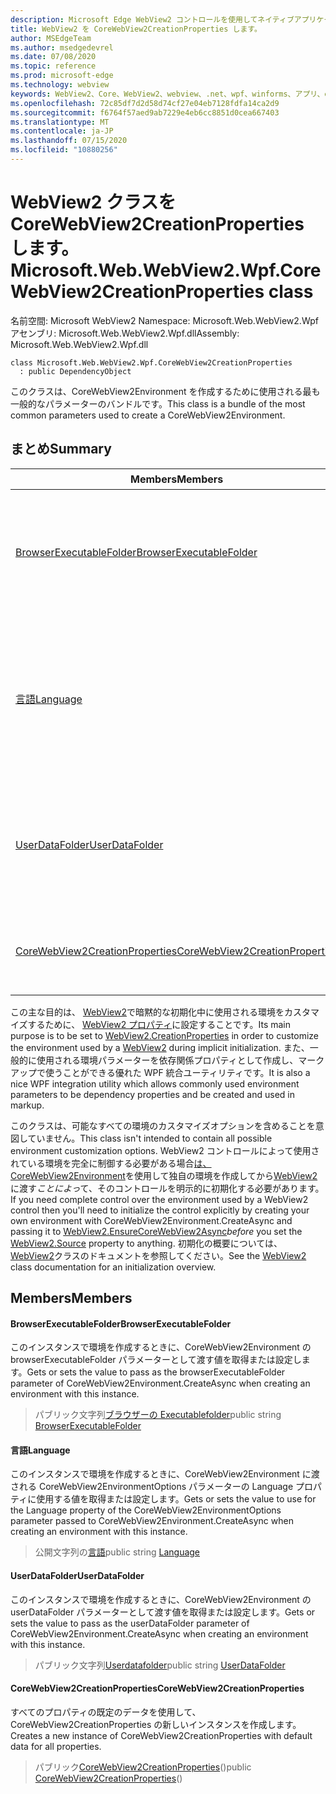 ```yaml
---
description: Microsoft Edge WebView2 コントロールを使用してネイティブアプリケーションに web 技術 (HTML、CSS、JavaScript) を埋め込む
title: WebView2 を CoreWebView2CreationProperties します。
author: MSEdgeTeam
ms.author: msedgedevrel
ms.date: 07/08/2020
ms.topic: reference
ms.prod: microsoft-edge
ms.technology: webview
keywords: WebView2、Core、WebView2、webview、.net、wpf、winforms、アプリ、edge、CoreWebView2、CoreWebView2Controller、browser control、edge html、Microsoft のように指定します。
ms.openlocfilehash: 72c85df7d2d58d74cf27e04eb7128fdfa14ca2d9
ms.sourcegitcommit: f6764f57aed9ab7229e4eb6cc8851d0cea667403
ms.translationtype: MT
ms.contentlocale: ja-JP
ms.lasthandoff: 07/15/2020
ms.locfileid: "10880256"
---
```

# <span data-ttu-id="909bb-104">WebView2 クラスを CoreWebView2CreationProperties します。</span><span class="sxs-lookup"><span data-stu-id="909bb-104">Microsoft.Web.WebView2.Wpf.CoreWebView2CreationProperties class</span></span> 

<span data-ttu-id="909bb-105">名前空間: Microsoft WebView2 </span><span class="sxs-lookup"><span data-stu-id="909bb-105">Namespace: Microsoft.Web.WebView2.Wpf</span></span>\
<span data-ttu-id="909bb-106">アセンブリ: Microsoft.Web.WebView2.Wpf.dll</span><span class="sxs-lookup"><span data-stu-id="909bb-106">Assembly: Microsoft.Web.WebView2.Wpf.dll</span></span>

```
class Microsoft.Web.WebView2.Wpf.CoreWebView2CreationProperties
  : public DependencyObject
```

<span data-ttu-id="909bb-107">このクラスは、CoreWebView2Environment を作成するために使用される最も一般的なパラメーターのバンドルです。</span><span class="sxs-lookup"><span data-stu-id="909bb-107">This class is a bundle of the most common parameters used to create a CoreWebView2Environment.</span></span>

## <span data-ttu-id="909bb-108">まとめ</span><span class="sxs-lookup"><span data-stu-id="909bb-108">Summary</span></span>

 <span data-ttu-id="909bb-109">Members</span><span class="sxs-lookup"><span data-stu-id="909bb-109">Members</span></span>                        | <span data-ttu-id="909bb-110">説明</span><span class="sxs-lookup"><span data-stu-id="909bb-110">Descriptions</span></span>
--------------------------------|---------------------------------------------
[<span data-ttu-id="909bb-111">BrowserExecutableFolder</span><span class="sxs-lookup"><span data-stu-id="909bb-111">BrowserExecutableFolder</span></span>](#browserexecutablefolder) | <span data-ttu-id="909bb-112">このインスタンスで環境を作成するときに、CoreWebView2Environment の browserExecutableFolder パラメーターとして渡す値を取得または設定します。</span><span class="sxs-lookup"><span data-stu-id="909bb-112">Gets or sets the value to pass as the browserExecutableFolder parameter of CoreWebView2Environment.CreateAsync when creating an environment with this instance.</span></span>
[<span data-ttu-id="909bb-113">言語</span><span class="sxs-lookup"><span data-stu-id="909bb-113">Language</span></span>](#language) | <span data-ttu-id="909bb-114">このインスタンスで環境を作成するときに、CoreWebView2Environment に渡される CoreWebView2EnvironmentOptions パラメーターの Language プロパティに使用する値を取得または設定します。</span><span class="sxs-lookup"><span data-stu-id="909bb-114">Gets or sets the value to use for the Language property of the CoreWebView2EnvironmentOptions parameter passed to CoreWebView2Environment.CreateAsync when creating an environment with this instance.</span></span>
[<span data-ttu-id="909bb-115">UserDataFolder</span><span class="sxs-lookup"><span data-stu-id="909bb-115">UserDataFolder</span></span>](#userdatafolder) | <span data-ttu-id="909bb-116">このインスタンスで環境を作成するときに、CoreWebView2Environment の userDataFolder パラメーターとして渡す値を取得または設定します。</span><span class="sxs-lookup"><span data-stu-id="909bb-116">Gets or sets the value to pass as the userDataFolder parameter of CoreWebView2Environment.CreateAsync when creating an environment with this instance.</span></span>
[<span data-ttu-id="909bb-117">CoreWebView2CreationProperties</span><span class="sxs-lookup"><span data-stu-id="909bb-117">CoreWebView2CreationProperties</span></span>](#corewebview2creationproperties) | <span data-ttu-id="909bb-118">すべてのプロパティの既定のデータを使用して、CoreWebView2CreationProperties の新しいインスタンスを作成します。</span><span class="sxs-lookup"><span data-stu-id="909bb-118">Creates a new instance of CoreWebView2CreationProperties with default data for all properties.</span></span>

<span data-ttu-id="909bb-119">この主な目的は、 [WebView2](microsoft-web-webview2-wpf-webview2.md)で暗黙的な初期化中に使用される環境をカスタマイズするために、 [WebView2 プロパティ](microsoft-web-webview2-wpf-webview2.md)に設定することです。</span><span class="sxs-lookup"><span data-stu-id="909bb-119">Its main purpose is to be set to [WebView2.CreationProperties](microsoft-web-webview2-wpf-webview2.md) in order to customize the environment used by a [WebView2](microsoft-web-webview2-wpf-webview2.md) during implicit initialization.</span></span> <span data-ttu-id="909bb-120">また、一般的に使用される環境パラメーターを依存関係プロパティとして作成し、マークアップで使うことができる優れた WPF 統合ユーティリティです。</span><span class="sxs-lookup"><span data-stu-id="909bb-120">It is also a nice WPF integration utility which allows commonly used environment parameters to be dependency properties and be created and used in markup.</span></span>

<span data-ttu-id="909bb-121">このクラスは、可能なすべての環境のカスタマイズオプションを含めることを意図していません。</span><span class="sxs-lookup"><span data-stu-id="909bb-121">This class isn't intended to contain all possible environment customization options.</span></span> <span data-ttu-id="909bb-122">WebView2 コントロールによって使用されている環境を完全に制御する必要がある場合[は、CoreWebView2Environment](microsoft-web-webview2-wpf-webview2.md)を使用して独自の環境を作成してから[WebView2](microsoft-web-webview2-wpf-webview2.md)に渡す*ことによっ*て、そのコントロールを明示的に初期化する必要があります。</span><span class="sxs-lookup"><span data-stu-id="909bb-122">If you need complete control over the environment used by a WebView2 control then you'll need to initialize the control explicitly by creating your own environment with CoreWebView2Environment.CreateAsync and passing it to [WebView2.EnsureCoreWebView2Async](microsoft-web-webview2-wpf-webview2.md)*before* you set the [WebView2.Source](microsoft-web-webview2-wpf-webview2.md) property to anything.</span></span> <span data-ttu-id="909bb-123">初期化の概要については、 [WebView2](microsoft-web-webview2-wpf-webview2.md)クラスのドキュメントを参照してください。</span><span class="sxs-lookup"><span data-stu-id="909bb-123">See the [WebView2](microsoft-web-webview2-wpf-webview2.md) class documentation for an initialization overview.</span></span>

## <span data-ttu-id="909bb-124">Members</span><span class="sxs-lookup"><span data-stu-id="909bb-124">Members</span></span>

#### <span data-ttu-id="909bb-125">BrowserExecutableFolder</span><span class="sxs-lookup"><span data-stu-id="909bb-125">BrowserExecutableFolder</span></span> 

<span data-ttu-id="909bb-126">このインスタンスで環境を作成するときに、CoreWebView2Environment の browserExecutableFolder パラメーターとして渡す値を取得または設定します。</span><span class="sxs-lookup"><span data-stu-id="909bb-126">Gets or sets the value to pass as the browserExecutableFolder parameter of CoreWebView2Environment.CreateAsync when creating an environment with this instance.</span></span>

> <span data-ttu-id="909bb-127">パブリック文字列[ブラウザーの Executablefolder](#browserexecutablefolder)</span><span class="sxs-lookup"><span data-stu-id="909bb-127">public string [BrowserExecutableFolder](#browserexecutablefolder)</span></span>

#### <span data-ttu-id="909bb-128">言語</span><span class="sxs-lookup"><span data-stu-id="909bb-128">Language</span></span> 

<span data-ttu-id="909bb-129">このインスタンスで環境を作成するときに、CoreWebView2Environment に渡される CoreWebView2EnvironmentOptions パラメーターの Language プロパティに使用する値を取得または設定します。</span><span class="sxs-lookup"><span data-stu-id="909bb-129">Gets or sets the value to use for the Language property of the CoreWebView2EnvironmentOptions parameter passed to CoreWebView2Environment.CreateAsync when creating an environment with this instance.</span></span>

> <span data-ttu-id="909bb-130">公開文字列の[言語](#language)</span><span class="sxs-lookup"><span data-stu-id="909bb-130">public string [Language](#language)</span></span>

#### <span data-ttu-id="909bb-131">UserDataFolder</span><span class="sxs-lookup"><span data-stu-id="909bb-131">UserDataFolder</span></span> 

<span data-ttu-id="909bb-132">このインスタンスで環境を作成するときに、CoreWebView2Environment の userDataFolder パラメーターとして渡す値を取得または設定します。</span><span class="sxs-lookup"><span data-stu-id="909bb-132">Gets or sets the value to pass as the userDataFolder parameter of CoreWebView2Environment.CreateAsync when creating an environment with this instance.</span></span>

> <span data-ttu-id="909bb-133">パブリック文字列[Userdatafolder](#userdatafolder)</span><span class="sxs-lookup"><span data-stu-id="909bb-133">public string [UserDataFolder](#userdatafolder)</span></span>

#### <span data-ttu-id="909bb-134">CoreWebView2CreationProperties</span><span class="sxs-lookup"><span data-stu-id="909bb-134">CoreWebView2CreationProperties</span></span> 

<span data-ttu-id="909bb-135">すべてのプロパティの既定のデータを使用して、CoreWebView2CreationProperties の新しいインスタンスを作成します。</span><span class="sxs-lookup"><span data-stu-id="909bb-135">Creates a new instance of CoreWebView2CreationProperties with default data for all properties.</span></span>

> <span data-ttu-id="909bb-136">パブリック[CoreWebView2CreationProperties](#corewebview2creationproperties)()</span><span class="sxs-lookup"><span data-stu-id="909bb-136">public  [CoreWebView2CreationProperties](#corewebview2creationproperties)()</span></span>


